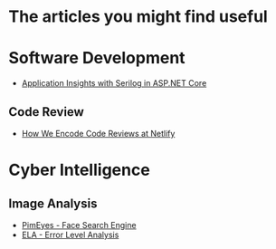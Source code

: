 # The articles you might find useful

# Software Development
- [Application Insights with Serilog in ASP.NET Core](https://arvehansen.net/codecave/2020/03/01/appinsights-and-logging-with-serilog/)

## Code Review
- [How We Encode Code Reviews at Netlify](https://www.netlify.com/blog/2020/03/05/feedback-ladders-how-we-encode-code-reviews-at-netlify/)

# Cyber Intelligence
## Image Analysis
- [PimEyes - Face Search Engine](https://pimeyes.com/en)
- [ELA - Error Level Analysis](http://fotoforensics.com/)

